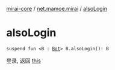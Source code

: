 [mirai-core](../index.md) / [net.mamoe.mirai](index.md) / [alsoLogin](./also-login.md)

# alsoLogin

`suspend fun <B : `[`Bot`](-bot/index.md)`> B.alsoLogin(): B`

登录, 返回 [this](also-login/-this-.md)

